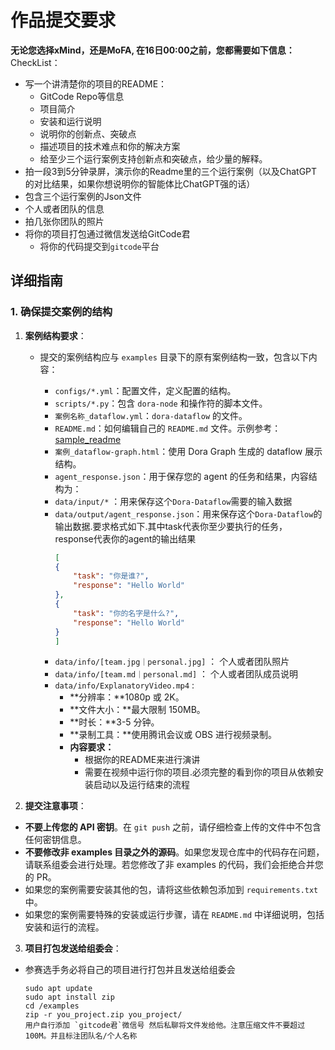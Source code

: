 # 作品提交要求

**无论您选择xMind，还是MoFA, 在16日00:00之前，您都需要如下信息：**
CheckList：
- 写一个讲清楚你的项目的README：
    - GitCode Repo等信息
    - 项目简介
    - 安装和运行说明
    - 说明你的创新点、突破点
    - 描述项目的技术难点和你的解决方案
    - 给至少三个运行案例支持创新点和突破点，给少量的解释。
- 拍一段3到5分钟录屏，演示你的Readme里的三个运行案例（以及ChatGPT的对比结果，如果你想说明你的智能体比ChatGPT强的话）
- 包含三个运行案例的Json文件
- 个人或者团队的信息
- 拍几张你团队的照片 
- 将你的项目打包通过微信发送给GitCode君
  - 将你的代码提交到`gitcode`平台

## 详细指南
### 1. 确保提交案例的结构

1. **案例结构要求**：

    - 提交的案例结构应与 `examples` 目录下的原有案例结构一致，包含以下内容：

        - `configs/*.yml`：配置文件，定义配置的结构。
        - `scripts/*.py`：包含 `dora-node` 和操作符的脚本文件。
        - `案例名称_dataflow.yml`：`dora-dataflow` 的文件。
        - `README.md`：如何编辑自己的 `README.md` 文件。示例参考：[sample_readme](sample_readme.md)
        - `案例_dataflow-graph.html`：使用 Dora Graph 生成的 dataflow 展示结构。
        - `agent_response.json`：用于保存您的 agent 的任务和结果，内容结构为：
        - `data/input/*` ：用来保存这个`Dora-Dataflow`需要的输入数据
        - `data/output/agent_response.json`：用来保存这个`Dora-Dataflow`的输出数据.要求格式如下.其中task代表你至少要执行的任务，response代表你的agent的输出结果
            ```json
           [
            {
                "task": "你是谁?",
                "response": "Hello World"
            },
            {
                "task": "你的名字是什么?",
                "response": "Hello World"
            }
          ]
          ```
        - `data/info/[team.jpg｜personal.jpg]` ： 个人或者团队照片
        - `data/info/[team.md｜personal.md]` ： 个人或者团队成员说明
        - `data/info/ExplanatoryVideo.mp4` : 
            - **分辨率：**1080p 或 2K。
            - **文件大小：**最大限制 150MB。
            - **时长：**3-5 分钟。
            - **录制工具：**使用腾讯会议或 OBS 进行视频录制。
            - **内容要求：**
              - 根据你的README来进行演讲
              - 需要在视频中运行你的项目.必须完整的看到你的项目从依赖安装启动以及运行结束的流程
    
2. **提交注意事项**：
  - **不要上传您的 API 密钥**。在 `git push` 之前，请仔细检查上传的文件中不包含任何密钥信息。
  - **不要修改非 examples 目录之外的源码**。如果您发现仓库中的代码存在问题，请联系组委会进行处理。若您修改了非 examples 的代码，我们会拒绝合并您的 PR。
  - 如果您的案例需要安装其他的包，请将这些依赖包添加到 `requirements.txt` 中。
  - 如果您的案例需要特殊的安装或运行步骤，请在 `README.md` 中详细说明，包括安装和运行的流程。

3. **项目打包发送给组委会**：
  - 参赛选手务必将自己的项目进行打包并且发送给组委会
    ~~~
    sudo apt update
    sudo apt install zip
    cd /examples 
    zip -r you_project.zip you_project/
    用户自行添加 `gitcode君`微信号 然后私聊将文件发给他。注意压缩文件不要超过100M。并且标注团队名/个人名称
    ~~~
